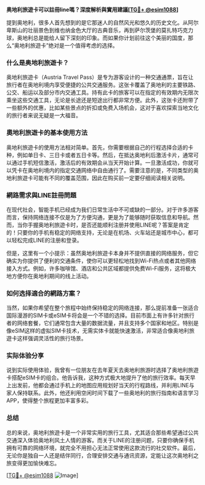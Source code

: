 **奥地利旅遊卡可以註冊line嗎？深度解析與實用建議[[TG💪+ @esim1088](https://t.me/s/esim1088)]**

提到奥地利，很多人首先想到的是它那迷人的自然风光和悠久的历史文化。从阿尔卑斯山的壮丽景色到维也纳金色大厅的古典音乐，再到萨尔茨堡的莫扎特巧克力球，奥地利总是能给人留下深刻的印象。而如果你计划前往这个美丽的国度，那么“奥地利旅遊卡”绝对是一个值得考虑的选择。

### 什么是奥地利旅遊卡？

奥地利旅遊卡（Austria Travel Pass）是专为游客设计的一种交通通票，旨在让旅行者在奥地利境内享受便捷的公共交通服务。这张卡覆盖了奥地利的主要铁路、公交、船运以及部分市内交通工具。持有此卡的旅客可以在指定的有效期内无限次乘坐这些交通工具，无论是长途还是短途出行都非常方便。此外，这张卡还附带了一些额外的优惠，比如某些景点的折扣或免费入场机会，这对于喜欢探索当地文化的旅行者来说无疑是一大福音。

### 奧地利旅遊卡的基本使用方法

奥地利旅遊卡的使用方法相对简单。首先，你需要根据自己的行程选择合适的卡种，例如单日卡、三日卡或者五日卡等。然后，在抵达奥地利后激活卡片，通常可以通过手机短信激活，激活后的有效期会从当天开始计算。一旦激活成功，你就可以凭卡在奥地利境内的指定交通网络中自由通行了。需要注意的是，不同类型的奥地利旅遊卡可能有不同的覆盖范围，因此在购买前一定要仔细阅读相关说明。

### 網路需求與LINE註冊問題

在现代社会，智能手机已经成为我们日常生活中不可或缺的一部分。对于许多游客而言，保持网络连接不仅是为了方便沟通，更是为了能够随时获取信息和导航。然而，当你手握奥地利旅遊卡时，是否还能顺利注册并使用LINE呢？答案是肯定的！只要你的手机有稳定的网络支持，无论是在机场、火车站还是城市中心，都可以轻松完成LINE的注册和登录。

但是，这里有一个小提示：虽然奥地利旅遊卡本身并不提供直接的网络服务，但它确实为你提供了便利的交通条件，使你可以更轻松地找到Wi-Fi热点或者其他网络接入方式。例如，许多咖啡馆、酒店和公共区域都提供免费Wi-Fi服务，这将极大地方便你在奥地利期间的线上活动。

### 如何选择適合的網路方案？

当然，如果你希望在整个旅程中始终保持稳定的网络连接，那么提前准备一张适合国际漫游的SIM卡或eSIM卡将会是一个不错的选择。目前市面上有许多针对旅行者的网络套餐，它们通常包含大量的数据流量，并且支持多个国家和地区。特别是像eSIM这样的虚拟SIM卡技术，无需实体卡就能快速激活，非常适合像奥地利旅遊卡这样强调灵活性的旅行场景。

### 实际体验分享

说到实际使用体验，我曾有一位朋友在去年夏天去奥地利旅游时选择了奥地利旅遊卡搭配eSIM卡的组合。他告诉我，这种方式极大地提升了他的旅行效率。每天早上出发前，他都会通过手机上的地图应用规划好当天的行程路线，并利用LINE与家人保持联系。此外，他还利用空闲时间下载了一些奥地利的旅行指南和语言学习APP，使得整个旅程更加丰富多彩。

### 总结

总的来说，奥地利旅遊卡是一个非常实用的旅行工具，尤其适合那些希望通过公共交通深入体验奥地利风土人情的游客。而关于LINE的注册问题，只要你确保手机拥有可靠的网络环境，就完全不用担心无法正常使用这款流行的社交软件。最后，无论你是独自一人还是结伴同行，合理安排交通与通讯资源，定能让这次奥地利之旅变得更加愉快难忘。

[[TG💪+ @esim1088](https://t.me/s/esim1088) ![Image](https://i.postimg.cc/4NQfJmqS/Snipaste-2025-05-13-00-14-12.png)]
